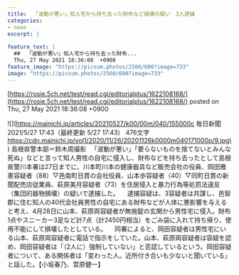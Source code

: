 ```yaml
---
title:  「波動が悪い」知人宅から持ち去った財布など損壊の疑い　3人逮捕  
categories:
- news
excerpt: |
  
feature_text: |
  ##  「波動が悪い」知人宅から持ち去った財布...
  Thu, 27 May 2021 18:36:08  +0900
feature_image: "https://picsum.photos/2560/600?image=733"
image: "https://picsum.photos/2560/600?image=733"
---
```


[https://rosie.5ch.net/test/read.cgi/editorialplus/1622108168/](https://rosie.5ch.net/test/read.cgi/editorialplus/1622108168/)
posted on Thu, 27 May 2021 18:36:08  +0900

<!--more-->

![](https://mainichi.jp/articles/20210527/k00/00m/040/155000c 毎日新聞 2021/5/27 17:43（最終更新 5/27 17:43） 476文字 [https://cdn.mainichi.jp/vol1/2020/11/26/20201126k0000m040171000p/9.jpg)](https://cdn.mainichi.jp/vol1/2020/11/26/20201126k0000m040171000p/9.jpg)) 島根県警本部＝鈴木周撮影 　「波動が悪い」「要らないものを捨てないとみんな死ぬ」などと言って知人男性の自宅に侵入し、財布などを持ち去ったとして島根県警川本署は27日までに、川本町川本の健康器具など販売会社の役員、岡田雅憲容疑者（88）▽邑南町日貫の会社役員、山本歩容疑者（40）▽同町日貫の新聞配売店従業員、萩原美月容疑者（73）を住居侵入と暴力行為等処罰法違反（集団的器物損壊）の疑いで逮捕した。 　逮捕容疑は、3容疑者は共謀し、邑智郡に住む知人の40代会社員男性の自宅にある財布などが人体に悪影響を与えると考え、4月28日に山本、萩原両容疑者が無施錠の玄関から男性宅に侵入。財布1点やスニーカー3足など計7点（計2450円相当）をごみ袋に入れて持ち帰り、使用不能にして損壊したとしている。 　同署によると、岡田容疑者は男性宅にいる山本、萩原両容疑者に電話で指示をしていた。山本、萩原両容疑者は容疑を認め、岡田容疑者は「（2人に）強制していない」と否認しているという。岡田容疑者について、ある関係者は「変わった人。近所付き合いも少ないと聞いている」と話した。【小坂春乃、萱原健一】
